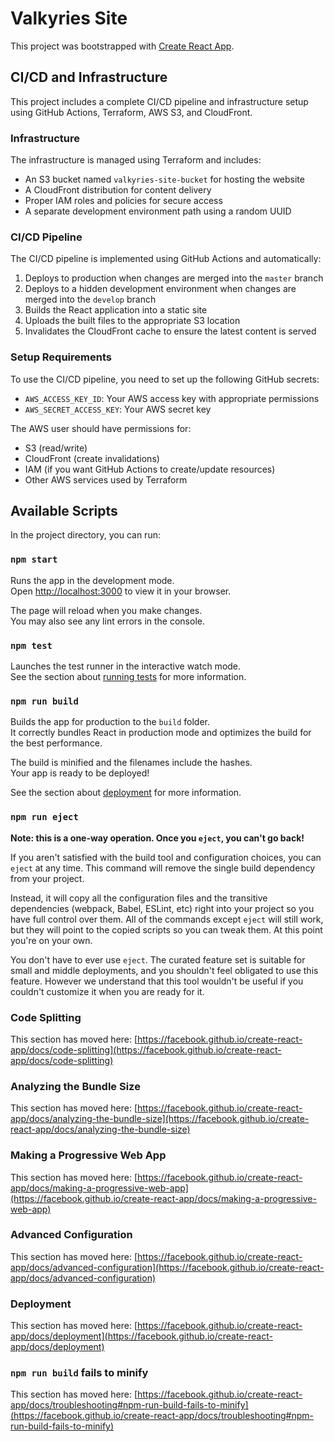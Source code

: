 # Valkyries Site

This project was bootstrapped with [Create React App](https://github.com/facebook/create-react-app).

## CI/CD and Infrastructure

This project includes a complete CI/CD pipeline and infrastructure setup using GitHub Actions, Terraform, AWS S3, and CloudFront.

### Infrastructure

The infrastructure is managed using Terraform and includes:

- An S3 bucket named `valkyries-site-bucket` for hosting the website
- A CloudFront distribution for content delivery
- Proper IAM roles and policies for secure access
- A separate development environment path using a random UUID

### CI/CD Pipeline

The CI/CD pipeline is implemented using GitHub Actions and automatically:

1. Deploys to production when changes are merged into the `master` branch
2. Deploys to a hidden development environment when changes are merged into the `develop` branch
3. Builds the React application into a static site
4. Uploads the built files to the appropriate S3 location
5. Invalidates the CloudFront cache to ensure the latest content is served

### Setup Requirements

To use the CI/CD pipeline, you need to set up the following GitHub secrets:

- `AWS_ACCESS_KEY_ID`: Your AWS access key with appropriate permissions
- `AWS_SECRET_ACCESS_KEY`: Your AWS secret key

The AWS user should have permissions for:
- S3 (read/write)
- CloudFront (create invalidations)
- IAM (if you want GitHub Actions to create/update resources)
- Other AWS services used by Terraform

## Available Scripts

In the project directory, you can run:

### `npm start`

Runs the app in the development mode.\
Open [http://localhost:3000](http://localhost:3000) to view it in your browser.

The page will reload when you make changes.\
You may also see any lint errors in the console.

### `npm test`

Launches the test runner in the interactive watch mode.\
See the section about [running tests](https://facebook.github.io/create-react-app/docs/running-tests) for more information.

### `npm run build`

Builds the app for production to the `build` folder.\
It correctly bundles React in production mode and optimizes the build for the best performance.

The build is minified and the filenames include the hashes.\
Your app is ready to be deployed!

See the section about [deployment](https://facebook.github.io/create-react-app/docs/deployment) for more information.

### `npm run eject`

**Note: this is a one-way operation. Once you `eject`, you can't go back!**

If you aren't satisfied with the build tool and configuration choices, you can `eject` at any time. This command will remove the single build dependency from your project.

Instead, it will copy all the configuration files and the transitive dependencies (webpack, Babel, ESLint, etc) right into your project so you have full control over them. All of the commands except `eject` will still work, but they will point to the copied scripts so you can tweak them. At this point you're on your own.

You don't have to ever use `eject`. The curated feature set is suitable for small and middle deployments, and you shouldn't feel obligated to use this feature. However we understand that this tool wouldn't be useful if you couldn't customize it when you are ready for it.

### Code Splitting

This section has moved here: [https://facebook.github.io/create-react-app/docs/code-splitting](https://facebook.github.io/create-react-app/docs/code-splitting)

### Analyzing the Bundle Size

This section has moved here: [https://facebook.github.io/create-react-app/docs/analyzing-the-bundle-size](https://facebook.github.io/create-react-app/docs/analyzing-the-bundle-size)

### Making a Progressive Web App

This section has moved here: [https://facebook.github.io/create-react-app/docs/making-a-progressive-web-app](https://facebook.github.io/create-react-app/docs/making-a-progressive-web-app)

### Advanced Configuration

This section has moved here: [https://facebook.github.io/create-react-app/docs/advanced-configuration](https://facebook.github.io/create-react-app/docs/advanced-configuration)

### Deployment

This section has moved here: [https://facebook.github.io/create-react-app/docs/deployment](https://facebook.github.io/create-react-app/docs/deployment)

### `npm run build` fails to minify

This section has moved here: [https://facebook.github.io/create-react-app/docs/troubleshooting#npm-run-build-fails-to-minify](https://facebook.github.io/create-react-app/docs/troubleshooting#npm-run-build-fails-to-minify)
